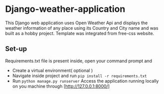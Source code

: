 # Django-weather-application
This Django web application uses Open Weather Api and displays the weather information of any place using its Country and City name and was built as a hobby project. Template was integrated from free-css website. 

## Set-up
Requirements.txt file is present inside, open your command prompt and
* Create a virtual environment( optional ) 
* Navigate inside project and run ` pip install -r requirements.txt `
* Run ` python manage.py runserver ` 
Access the application running locally on you machine through [http://127.0.0.1:8000/]
